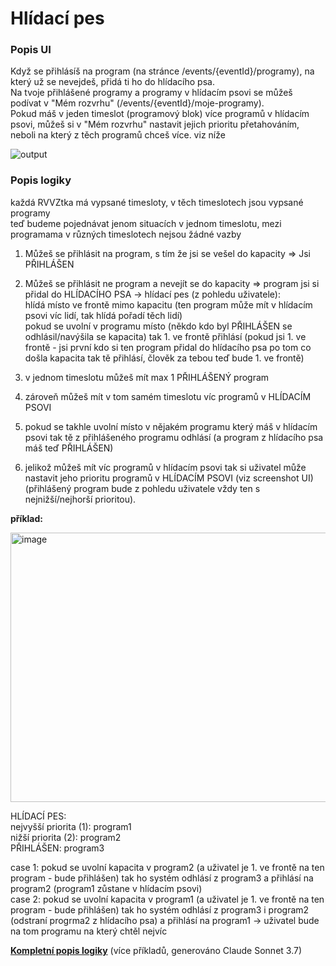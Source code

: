 # Hlídací pes

### Popis UI
Když se přihlásíš na program (na stránce /events/{eventId}/programy), na který už se nevejdeš, přidá ti ho do hlídacího psa.   \
Na tvoje přihlášené programy a programy v hlídacím psovi se můžeš podívat v "Mém rozvrhu" (/events/{eventId}/moje-programy).   \
Pokud máš v jeden timeslot (programový blok) více programů v hlídacím psovi, můžeš si v "Mém rozvrhu" nastavit jejich prioritu přetahováním, neboli na který z těch programů chceš více. viz níže 

![output](https://github.com/user-attachments/assets/889f1409-784e-422b-a99c-0972be87db55)

### Popis logiky
každá RVVZtka má vypsané timesloty, v těch timeslotech jsou vypsané programy   \
teď budeme pojednávat jenom situacích v jednom timeslotu, mezi programama v různých timeslotech nejsou žádné vazby

1. Můžeš se přihlásit na program, s tím že jsi se vešel do kapacity => Jsi PŘIHLÁŠEN
2. Můžeš se přihlásit ne program a nevejít se do kapacity => program jsi si přidal do HLÍDACÍHO PSA
-> hlídací pes (z pohledu uživatele):   \
hlídá místo ve frontě mimo kapacitu (ten program může mít v hlídacím psovi víc lidí, tak hlídá pořadí těch lidí)   \
pokud se uvolní v programu místo (někdo kdo byl PŘIHLÁŠEN se odhlásil/navýšila se kapacita) tak 1. ve frontě přihlásí (pokud jsi 1. ve frontě - jsi první kdo si ten program přidal do hlídacího psa po tom co došla kapacita tak tě přihlásí, člověk za tebou teď bude 1. ve frontě)

3. v jednom timeslotu můžeš mít max 1 PŘIHLÁŠENÝ program
4. zároveň můžeš mít v tom samém timeslotu víc programů v HLÍDACÍM PSOVI

5. pokud se takhle uvolní místo v nějakém programu který máš v hlídacím psovi tak tě z přihlášeného programu odhlásí (a program z hlídacího psa máš teď PŘIHLÁŠEN)
6. jelikož můžeš mít víc programů v hlídacím psovi tak si uživatel může nastavit jeho prioritu programů v HLÍDACÍM PSOVI (viz screenshot UI) (přihlášený program bude z pohledu uživatele vždy ten s nejnižší/nejhorší prioritou).

**příklad:**

<img width="517" height="431" alt="image" src="https://github.com/user-attachments/assets/f094e519-1a52-473c-8887-928ffaf8a9bd" />

HLÍDACÍ PES:   \
nejvyšší priorita (1): program1   \
nižší priorita (2): program2   \
PŘIHLÁŠEN: program3

case 1: pokud se uvolní kapacita v program2 (a uživatel je 1. ve frontě na ten program - bude přihlášen) tak ho systém odhlásí z program3 a přihlásí na program2 (program1 zůstane v hlídacím psovi)   \
case 2: pokud se uvolní kapacita v program1 (a uživatel je 1. ve frontě na ten program - bude přihlášen) tak ho systém odhlásí z program3 i program2 (odstraní progrma2 z hlídacího psa) a přihlásí na program1 -> uživatel bude na tom programu na který chtěl nejvíc

**[Kompletní popis logiky](https://github.com/RVVZtky/RVVZ-docs-temp/edit/master/watchdog/WATCHDOG.md)** (více příkladů, generováno Claude Sonnet 3.7)